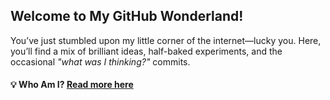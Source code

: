 ## Welcome to My GitHub Wonderland! 

You’ve just stumbled upon my little corner of the internet—lucky you. Here, you’ll find a mix of brilliant ideas, half-baked experiments, and the occasional *"what was I thinking?"* commits.  

#### 💡 Who Am I? **[Read more here](https://github.com/DolapoSalim/DolapoSalim/blob/main/more-details.md)** 

